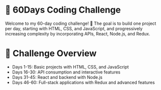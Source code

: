 # 🚀 60Days Coding Challenge
Welcome to my 60-day coding challenge! 🎯 The goal is to build one project per day, starting with HTML, CSS, and JavaScript, and progressively increasing complexity by incorporating APIs, React, Node.js, and Redux.

# 📌 Challenge Overview
+ Days 1-15: Basic projects with HTML, CSS, and JavaScript
+  Days 16-30: API consumption and interactive features
+ Days 31-45: React and backend with Node.js
+ Days 46-60: Full-stack applications with Redux and advanced features
